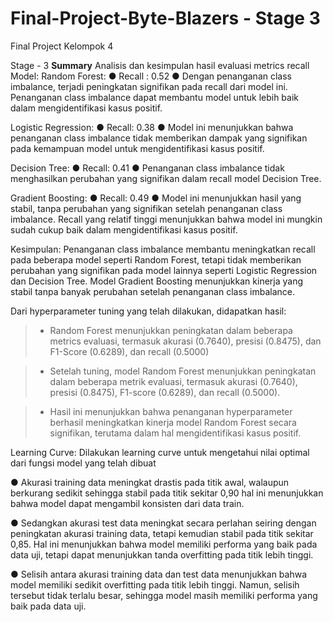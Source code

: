 # Final-Project-Byte-Blazers - Stage 3
Final Project Kelompok 4

Stage - 3
**Summary**
Analisis dan kesimpulan hasil evaluasi metrics recall Model:
Random Forest:
● Recall : 0.52
● Dengan penanganan class imbalance, terjadi peningkatan
signifikan pada recall dari model ini. Penanganan class
imbalance dapat membantu model untuk lebih baik dalam
mengidentifikasi kasus positif.

Logistic Regression:
● Recall: 0.38
● Model ini menunjukkan bahwa penanganan class imbalance
tidak memberikan dampak yang signifikan pada kemampuan
model untuk mengidentifikasi kasus positif.

Decision Tree:
● Recall: 0.41
● Penanganan class imbalance tidak menghasilkan perubahan
yang signifikan dalam recall model Decision Tree.

Gradient Boosting:
● Recall: 0.49
● Model ini menunjukkan hasil yang stabil, tanpa perubahan
yang signifikan setelah penanganan class imbalance. Recall
yang relatif tinggi menunjukkan bahwa model ini mungkin
sudah cukup baik dalam mengidentifikasi kasus positif.

Kesimpulan: Penanganan class imbalance membantu meningkatkan recall pada
beberapa model seperti Random Forest, tetapi tidak memberikan perubahan yang
signifikan pada model lainnya seperti Logistic Regression dan Decision Tree. Model Gradient
Boosting menunjukkan kinerja yang stabil tanpa banyak perubahan setelah penanganan
class imbalance.

Dari hyperparameter tuning yang telah dilakukan, didapatkan hasil:
>- Random Forest menunjukkan
peningkatan dalam beberapa metrics
evaluasi, termasuk akurasi (0.7640),
presisi (0.8475), dan F1-Score (0.6289),
dan recall (0.5000)

>- Setelah tuning, model Random Forest
menunjukkan peningkatan dalam
beberapa metrik evaluasi, termasuk
akurasi (0.7640), presisi (0.8475),
F1-score (0.6289), dan recall (0.5000).

>- Hasil ini menunjukkan bahwa
penanganan hyperparameter berhasil
meningkatkan kinerja model Random
Forest secara signifikan, terutama
dalam hal mengidentifikasi kasus
positif.

Learning Curve:
Dilakukan learning curve untuk mengetahui nilai optimal dari fungsi model yang telah dibuat

● Akurasi training data meningkat drastis pada titik awal,
walaupun berkurang sedikit sehingga stabil pada titik sekitar
0,90 hal ini menunjukkan bahwa model dapat mengambil
konsisten dari data train.

● Sedangkan akurasi test data meningkat secara perlahan
seiring dengan peningkatan akurasi training data, tetapi
kemudian stabil pada titik sekitar 0,85. Hal ini menunjukkan
bahwa model memiliki performa yang baik pada data uji, tetapi
dapat menunjukkan tanda overfitting pada titik lebih tinggi.

● Selisih antara akurasi training data dan test data menunjukkan
bahwa model memiliki sedikit overfitting pada titik lebih tinggi.
Namun, selisih tersebut tidak terlalu besar, sehingga model
masih memiliki performa yang baik pada data uji.

